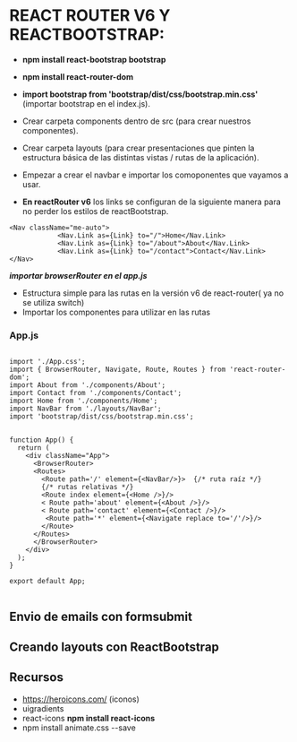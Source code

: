 
# REACT ROUTER V6 Y REACTBOOTSTRAP:


- __npm install react-bootstrap bootstrap__
- __npm install react-router-dom__
- __import bootstrap from 'bootstrap/dist/css/bootstrap.min.css'__  (importar bootstrap en el index.js).
- Crear carpeta components dentro de src (para crear nuestros componentes).
- Crear carpeta layouts (para crear presentaciones que pinten la estructura básica de las distintas vistas / rutas de la aplicación).
- Empezar a crear el navbar e importar los comoponentes que vayamos a usar.

- __En reactRouter v6__ los links se configuran de la siguiente manera para no perder los estilos de reactBootstrap.

```
<Nav className="me-auto">
            <Nav.Link as={Link} to="/">Home</Nav.Link>
            <Nav.Link as={Link} to="/about">About</Nav.Link>
            <Nav.Link as={Link} to="/contact">Contact</Nav.Link>
</Nav>

```

___importar browserRouter en el app.js___
- Estructura simple para las rutas en la versión v6 de react-router( ya no se  utiliza switch)
- Importar los componentes para utilizar en las rutas

### __App.js__

```

import './App.css';
import { BrowserRouter, Navigate, Route, Routes } from 'react-router-dom';
import About from './components/About';
import Contact from './components/Contact';
import Home from './components/Home';
import NavBar from './layouts/NavBar';
import 'bootstrap/dist/css/bootstrap.min.css';


function App() {
  return (
    <div className="App">
      <BrowserRouter>
      <Routes>
        <Route path='/' element={<NavBar/>}>  {/* ruta raíz */}
        {/* rutas relativas */}
        <Route index element={<Home />}/>
        < Route path='about' element={<About />}/>
        < Route path='contact' element={<Contact />}/>
         <Route path='*' element={<Navigate replace to='/'/>}/>
        </Route>
      </Routes>
      </BrowserRouter>
    </div>
  );
}

export default App;


```

## Envio de emails con formsubmit



## Creando layouts con ReactBootstrap



## Recursos
- https://heroicons.com/ (iconos)
- uigradients
- react-icons __npm install react-icons__
- npm install animate.css --save
